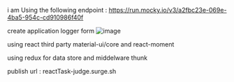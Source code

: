 i am Using the following endpoint : https://run.mocky.io/v3/a2fbc23e-069e-4ba5-954c-cd910986f40f 


create application logger form 
![image](https://user-images.githubusercontent.com/121213196/209064900-768a79dc-3bb7-4352-878f-e8f5b920b1e7.png)

using react third party  material-ui/core and react-moment

using redux for data store and middelware thunk

publish url : reactTask-judge.surge.sh
